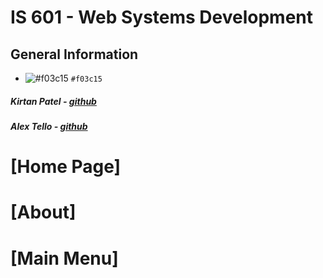 # IS 601 - Web Systems Development
## General Information
- ![#f03c15](Authors:) `#f03c15`
##### Kirtan Patel - [github](https://github.com/kpp46/HowTheInternetWorks)
##### Alex Tello - [github](https://github.com/Alextello08/Homework-2)

# [Home Page]

# [About]

# [Main Menu]
